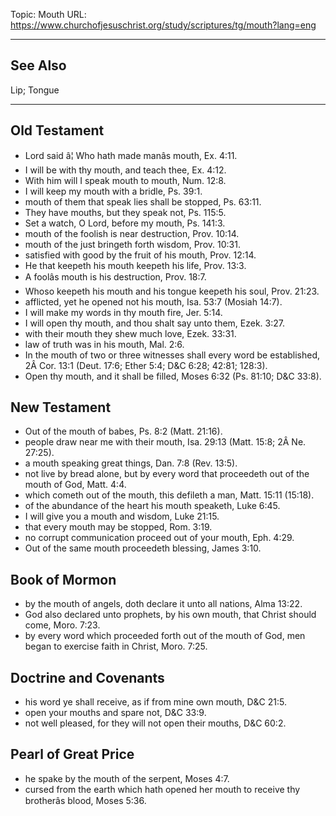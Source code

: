 Topic: Mouth
URL: https://www.churchofjesuschrist.org/study/scriptures/tg/mouth?lang=eng

---

## See Also

Lip; Tongue

---

## Old Testament

- Lord said â¦ Who hath made manâs mouth, Ex. 4:11.
- I will be with thy mouth, and teach thee, Ex. 4:12.
- With him will I speak mouth to mouth, Num. 12:8.
- I will keep my mouth with a bridle, Ps. 39:1.
- mouth of them that speak lies shall be stopped, Ps. 63:11.
- They have mouths, but they speak not, Ps. 115:5.
- Set a watch, O Lord, before my mouth, Ps. 141:3.
- mouth of the foolish is near destruction, Prov. 10:14.
- mouth of the just bringeth forth wisdom, Prov. 10:31.
- satisfied with good by the fruit of his mouth, Prov. 12:14.
- He that keepeth his mouth keepeth his life, Prov. 13:3.
- A foolâs mouth is his destruction, Prov. 18:7.
- Whoso keepeth his mouth and his tongue keepeth his soul, Prov. 21:23.
- afflicted, yet he opened not his mouth, Isa. 53:7 (Mosiah 14:7).
- I will make my words in thy mouth fire, Jer. 5:14.
- I will open thy mouth, and thou shalt say unto them, Ezek. 3:27.
- with their mouth they shew much love, Ezek. 33:31.
- law of truth was in his mouth, Mal. 2:6.
- In the mouth of two or three witnesses shall every word be established, 2Â Cor. 13:1 (Deut. 17:6; Ether 5:4; D&C 6:28; 42:81; 128:3).
- Open thy mouth, and it shall be filled, Moses 6:32 (Ps. 81:10; D&C 33:8).

## New Testament

- Out of the mouth of babes, Ps. 8:2 (Matt. 21:16).
- people draw near me with their mouth, Isa. 29:13 (Matt. 15:8; 2Â Ne. 27:25).
- a mouth speaking great things, Dan. 7:8 (Rev. 13:5).
- not live by bread alone, but by every word that proceedeth out of the mouth of God, Matt. 4:4.
- which cometh out of the mouth, this defileth a man, Matt. 15:11 (15:18).
- of the abundance of the heart his mouth speaketh, Luke 6:45.
- I will give you a mouth and wisdom, Luke 21:15.
- that every mouth may be stopped, Rom. 3:19.
- no corrupt communication proceed out of your mouth, Eph. 4:29.
- Out of the same mouth proceedeth blessing, James 3:10.

## Book of Mormon

- by the mouth of angels, doth declare it unto all nations, Alma 13:22.
- God also declared unto prophets, by his own mouth, that Christ should come, Moro. 7:23.
- by every word which proceeded forth out of the mouth of God, men began to exercise faith in Christ, Moro. 7:25.

## Doctrine and Covenants

- his word ye shall receive, as if from mine own mouth, D&C 21:5.
- open your mouths and spare not, D&C 33:9.
- not well pleased, for they will not open their mouths, D&C 60:2.

## Pearl of Great Price

- he spake by the mouth of the serpent, Moses 4:7.
- cursed from the earth which hath opened her mouth to receive thy brotherâs blood, Moses 5:36.

